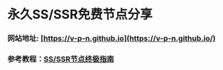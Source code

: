 # 永久SS/SSR免费节点分享 

### 网站地址: [https://v-p-n.github.io](https://v-p-n.github.io/)

### 参考教程：[SS/SSR节点终极指南](https://s-s-r.github.io/wiki/)

